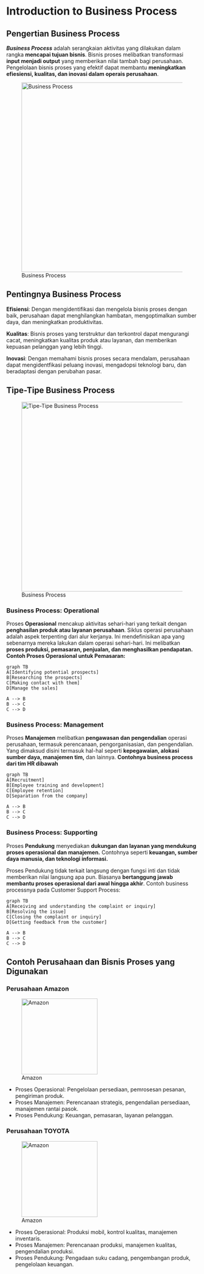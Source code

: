 # Introduction to Business Process

## Pengertian Business Process

_**Business Process**_ adalah serangkaian aktivitas yang dilakukan dalam rangka **mencapai tujuan bisnis**. Bisnis proses melibatkan transformasi **input menjadi output** yang memberikan nilai tambah bagi perusahaan. Pengelolaan bisnis proses yang efektif dapat membantu **meningkatkan efiesiensi, kualitas, dan inovasi dalam operais perusahaan**.

<figure>
  <img src="https://github.com/ArfaniAsra/materi-coding/assets/67674667/c370aefb-49c1-424f-aaa7-7867e0944c54" alt="Business Process" width="500">
  <br>
  <figcaption>Business Process</figcaption>
</figure>

## Pentingnya Business Process

**Efisiensi**: Dengan mengidentifikasi dan mengelola bisnis proses dengan baik, perusahaan dapat menghilangkan hambatan, mengoptimalkan sumber daya, dan meningkatkan produktivitas.

**Kualitas**: Bisnis proses yang terstruktur dan terkontrol dapat mengurangi cacat, meningkatkan kualitas produk atau layanan, dan memberikan kepuasan pelanggan yang lebih tinggi.

**Inovasi**: Dengan memahami bisnis proses secara mendalam, perusahaan dapat mengidentfikasi peluang inovasi, mengadopsi teknologi baru, dan beradaptasi dengan perubahan pasar.

## Tipe-Tipe Business Process
<figure>
  <img src="https://github.com/ArfaniAsra/materi-coding/assets/67674667/a93bcea4-8b98-4417-94b0-b31eb46073d4" alt="Tipe-Tipe Business Process" width="500">
  <br>
  <figcaption>Business Process</figcaption>
</figure>

### Business Process: Operational

Proses **Operasional** mencakup aktivitas sehari-hari yang terkait dengan **penghasilan produk atau layanan perusahaan**. Siklus operasi perusahaan adalah aspek terpenting dari alur kerjanya. Ini mendefinisikan apa yang sebenarnya mereka lakukan dalam operasi sehari-hari. Ini melibatkan **proses produksi, pemasaran, penjualan, dan menghasilkan pendapatan. Contoh Proses Operasional untuk Pemasaran:**

<div style="width: 500px;">

  ```mermaid
  graph TB
  A[Identifying potential prospects]
  B[Researching the prospects]
  C[Making contact with them]
  D[Manage the sales]
  
  A --> B
  B --> C
  C --> D
  ```
</div>

### Business Process: Management

Proses **Manajemen** melibatkan **pengawasan dan pengendalian** operasi perusahaan, termasuk perencanaan, pengorganisasian, dan pengendalian. Yang dimaksud disini termasuk hal-hal seperti **kepegawaian, alokasi sumber daya, manajemen tim,**  dan lainnya. **Contohnya business process dari tim HR dibawah**

<div style="width: 500px;">

  ```mermaid
  graph TB
  A[Recruitment]
  B[Employee training and development]
  C[Employee retention]
  D[Separation from the company]
  
  A --> B
  B --> C
  C --> D
  ```
</div>

### Business Process: Supporting

Proses **Pendukung** menyediakan **dukungan dan layanan yang mendukung proses operasional dan manajemen.** Contohnya seperti **keuangan, sumber daya manusia, dan teknologi informasi.**

Proses Pendukung tidak terkait langsung dengan fungsi inti dan tidak memberikan nilai langsung apa pun. Biasanya **bertanggung jawab membantu proses operasional dari awal hingga akhir**. Contoh business processnya pada Customer Support Process:

<div style="width: 500px;">

  ```mermaid
  graph TB
  A[Receiving and understanding the complaint or inquiry]
  B[Resolving the issue]
  C[Closing the complaint or inquiry]
  D[Getting feedback from the customer]
  
  A --> B
  B --> C
  C --> D
  ```
</div>

## Contoh Perusahaan dan Bisnis Proses yang Digunakan

### Perusahaan Amazon
<figure>
  <img src="https://github.com/ArfaniAsra/materi-coding/assets/67674667/7184dcbf-f799-4073-b311-9b522056ec42" alt="Amazon" width="200">
  <br>
  <figcaption>Amazon</figcaption>
</figure>  

- Proses Operasional: Pengelolaan persediaan, pemrosesan pesanan, pengiriman produk.
- Proses Manajemen: Perencanaan strategis, pengendalian persediaan, manajemen rantai pasok.
- Proses Pendukung: Keuangan, pemasaran, layanan pelanggan.

### Perusahaan TOYOTA
<figure>
  <img src="https://github.com/ArfaniAsra/materi-coding/assets/67674667/472ad70b-4bbd-4a66-b712-8e832e0e1469" alt="Amazon" width="200">
  <br>
  <figcaption>Amazon</figcaption>
</figure>  

- Proses Operasional: Produksi mobil, kontrol kualitas, manajemen inventaris.
- Proses Manajemen: Perencanaan produksi, manajemen kualitas, pengendalian produksi.
- Proses Pendukung: Pengadaan suku cadang, pengembangan produk, pengelolaan keuangan.
